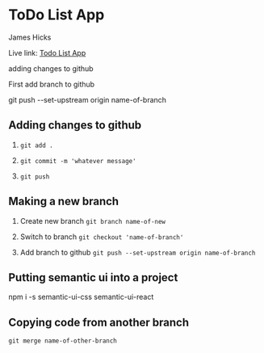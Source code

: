 # ToDo List App

James Hicks

Live link: [Todo List App](https://in-info-web4.informatics.iupui.edu/~hicksjc/todo-list)

adding changes to github

First add branch to github

git push --set-upstream origin name-of-branch

## Adding changes to github

1. `git add .`

2. `git commit -m 'whatever message'`

3. `git push`

## Making a new branch

1. Create new branch
   `git branch name-of-new`

2) Switch to branch
   `git checkout 'name-of-branch'`

3) Add branch to github
   `git push --set-upstream origin name-of-branch`

## Putting semantic ui into a project

npm i -s semantic-ui-css semantic-ui-react

## Copying code from another branch

`git merge name-of-other-branch`
